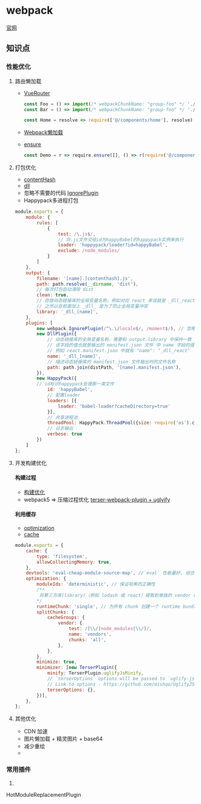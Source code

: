 # webpack
[官网](https://webpack.docschina.org/)

## 知识点

### 性能优化
1. 路由懒加载
    - [VueRouter](https://router.vuejs.org/zh/guide/advanced/lazy-loading.html)
        ```js
        const Foo = () => import(/* webpackChunkName: "group-foo" */ './Foo.vue')
        const Bar = () => import(/* webpackChunkName: "group-foo" */ './Bar.vue')

        const Home = resolve => require(['@/components/home'], resolve)
        ```

    - [Webpack懒加载](https://webpack.docschina.org/guides/lazy-loading/#example)
    - [ensure](https://webpack.docschina.org/api/module-methods/#requireensure)
        ```js
        const Demo = r => require.ensure([], () => r(require('@/components/demo')), 'demo')
        ```

2. 打包优化
    - [contentHash](https://webpack.docschina.org/guides/caching/#output-filenames)
    - [dll](https://webpack.docschina.org/plugins/dll-plugin/)
    - 忽略不需要的代码 [IgnorePlugin](https://webpack.docschina.org/plugins/ignore-plugin/)
    - Happypack多进程打包
    ```js
    module.exports = {
        module: {
            rules: [
                {
                    test: /\.js$/,
                    // 将.js文件交给id为happyBabel的happypack实例来执行
                    loader: 'happypack/loader?id=happyBabel',
                    exclude: /node_modules/
                }
            ]
        },
        output: {
            filename: '[name].[contenthash].js',
            path: path.resolve(__dirname, 'dist'),
            // 每次打包自动清除 dist
            clean: true,
            // 存放动态链接库的全局变量名称，例如对应 react 来说就是 _dll_react
            // 之所以在前面加上 _dll_ 是为了防止全局变量冲突
            library: '_dll_[name]',
        },
        plugins: [
            new webpack.IgnorePlugin(/^\.\/locale$/, /moment$/), // 忽略moment中不想解析的代码
            new DllPlugin({
                // 动态链接库的全局变量名称，需要和 output.library 中保持一致
                // 该字段的值也就是输出的 manifest.json 文件 中 name 字段的值
                // 例如 react.manifest.json 中就有 "name": "_dll_react"
                name: '_dll_[name]',
                // 描述动态链接库的 manifest.json 文件输出时的文件名称
                path: path.join(distPath, '[name].manifest.json'),
            }),
            new HappyPack({
            // id标识happypack处理那一类文件
                id: 'happyBabel',
                // 配置loader
                loaders: [{
                    loader: 'babel-loader?cacheDirectory=true'
                }],
                // 共享进程池
                threadPool: HappyPack.ThreadPool({size: require('os').cpus().length}),
                // 日志输出
                verbose: true
            })
        ]
    };
    ```

3. 开发构建优化
    #### 构建过程
    - [构建优化](https://webpack.docschina.org/guides/build-performance/)
    - webpack5 => 压缩过程优化 [terser-webpack-plugin + uglyify](https://webpack.docschina.org/plugins/terser-webpack-plugin/#uglify-js)

    #### 利用缓存
    - [optimization](https://webpack.docschina.org/configuration/optimization/)
    - [cache](https://webpack.docschina.org/configuration/cache/#cache)
    ```js
    module.exports = {
        cache: {
            type: 'filesystem',
            allowCollectingMemory: true,
        },
        devtools: 'eval-cheap-module-source-map', //`eval` 性能最好, 综合考虑 `eval-cheap-module-source-map` 最合适
        optimization: {
            moduleIds: 'deterministic', // 保证哈希的正确性
            /**
             将第三方库(library)（例如 lodash 或 react）提取到单独的 vendor chunk 文件中，是比较推荐的做法，这是因为，它们很少像本地的源代码那样频繁修改。因此通过实现以上步骤，利用 client 的长效缓存机制，命中缓存来消除请求，并减少向 server 获取资源，同时还能保证 client 代码和 server 代码版本一致。 这可以通过使用 SplitChunksPlugin 示例 2 中演示的 SplitChunksPlugin 插件的 cacheGroups 选项来实现。我们在 optimization.splitChunks 添加如下 cacheGroups 参数并构建：
            */
            runtimeChunk: 'single', // 为所有 chunk 创建一个 runtime bundle
            splitChunks: {
                cacheGroups: {
                    vendor: {
                        test: /[\\/]node_modules[\\/]/,
                        name: 'vendors',
                        chunks: 'all',
                    },
                },
            },
            minimize: true,
            minimizer: [new TerserPlugin({
                minify: TerserPlugin.uglifyJsMinify,
                // `terserOptions` options will be passed to `uglify-js`
                // Link to options - https://github.com/mishoo/UglifyJS#minify-options
                terserOptions: {},
            })],
        },
    };
    ```
4. 其他优化

    - CDN 加速
    - 图片懒加载 + 精灵图片 + base64
    - 减少重绘
    - 

### 常用插件

1. 

HotModuleReplacementPlugin